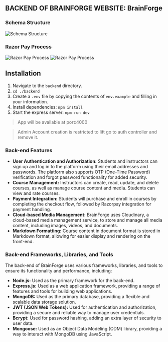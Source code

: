 ## BACKEND OF BRAINFORGE WEBSITE: BrainForge

### Schema Structure

![Schema Structure](./assets/Schema.png)

### Razor Pay Process

![Razor Pay Process](./assets/Razor-Pay%20Diagram-2.png)
![Razor Pay Process](./assets/Razor-Pay%20Diagram.png)

## Installation

1. Navigate to the `backend` directory.
2. `cd ./backend`
3. Create a `.env` file by copying the contents of `env.example` and filling in your information.
4. Install dependencies: `npm install`
5. Start the express server: `npm run dev`

> App will be available at port:4000

> Admin Account creation is restricted to lift go to auth controller and remove it.

### Back-end Features

- **User Authentication and Authorization:** Students and instructors can sign up and log in to the platform using their email addresses and passwords. The platform also supports OTP (One-Time Password) verification and forgot password functionality for added security.
- **Course Management:** Instructors can create, read, update, and delete courses, as well as manage course content and media. Students can view and rate courses.
- **Payment Integration:** Students will purchase and enroll in courses by completing the checkout flow, followed by Razorpay integration for payment handling.
- **Cloud-based Media Management:** BrainForge uses Cloudinary, a cloud-based media management service, to store and manage all media content, including images, videos, and documents.
- **Markdown Formatting:** Course content in document format is stored in Markdown format, allowing for easier display and rendering on the front-end.

### Back-end Frameworks, Libraries, and Tools

The back-end of BrainForge uses various frameworks, libraries, and tools to ensure its functionality and performance, including:

- **Node.js:** Used as the primary framework for the back-end.
- **Express.js:** Used as a web application framework, providing a range of features and tools for building web applications.
- **MongoDB:** Used as the primary database, providing a flexible and scalable data storage solution.
- **JWT (JSON Web Tokens):** Used for authentication and authorization, providing a secure and reliable way to manage user credentials.
- **Bcrypt:** Used for password hashing, adding an extra layer of security to user data.
- **Mongoose:** Used as an Object Data Modeling (ODM) library, providing a way to interact with MongoDB using JavaScript.
